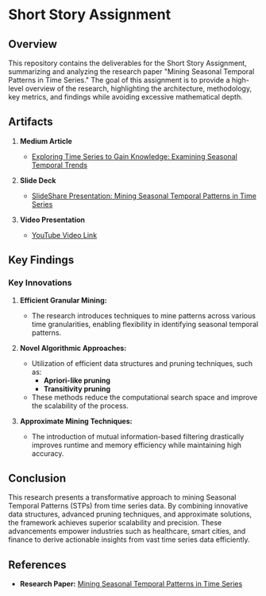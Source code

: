# Short Story Assignment

## Overview
This repository contains the deliverables for the Short Story Assignment, summarizing and analyzing the research paper "Mining Seasonal Temporal Patterns in Time Series." The goal of this assignment is to provide a high-level overview of the research, highlighting the architecture, methodology, key metrics, and findings while avoiding excessive mathematical depth.

## Artifacts

1. **Medium Article**
   - [Exploring Time Series to Gain Knowledge: Examining Seasonal Temporal Trends](https://medium.com/@yugmmaneshkumar.patel/exploring-time-series-to-gain-knowledge-examining-seasonal-temporal-trends-a641f160c9b2)

2. **Slide Deck**
   - [SlideShare Presentation: Mining Seasonal Temporal Patterns in Time Series](https://www.slideshare.net/slideshow/mining-seasonal-temporal-patterns-in-time-series/274024355)

3. **Video Presentation**
   - [YouTube Video Link](https://youtube.com/link-placeholder)

## Key Findings

### Key Innovations
1. **Efficient Granular Mining:**
   - The research introduces techniques to mine patterns across various time granularities, enabling flexibility in identifying seasonal temporal patterns.

2. **Novel Algorithmic Approaches:**
   - Utilization of efficient data structures and pruning techniques, such as:
     - **Apriori-like pruning**
     - **Transitivity pruning**
   - These methods reduce the computational search space and improve the scalability of the process.

3. **Approximate Mining Techniques:**
   - The introduction of mutual information-based filtering drastically improves runtime and memory efficiency while maintaining high accuracy.

## Conclusion
This research presents a transformative approach to mining Seasonal Temporal Patterns (STPs) from time series data. By combining innovative data structures, advanced pruning techniques, and approximate solutions, the framework achieves superior scalability and precision. These advancements empower industries such as healthcare, smart cities, and finance to derive actionable insights from vast time series data efficiently.

## References
- **Research Paper:** [Mining Seasonal Temporal Patterns in Time Series](https://arxiv.org/pdf/2206.14604)

